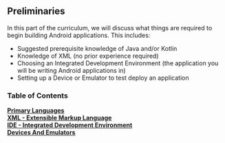 ## Preliminaries

In this part of the curriculum, we will discuss what things are required to begin building Android applications. This includes:
* Suggested prerequisite knowledge of Java and/or Kotlin
* Knowledge of XML (no prior experience required)
* Choosing an Integrated Development Environment (the application you will be writing Android applications in)
* Setting up a Device or Emulator to test deploy an application

### Table of Contents
**[Primary Languages](Primary_Languages.md)**<br>
**[XML - Extensible Markup Language](XML.md)**<br>
**[IDE - Integrated Development Environment](IDE.md)**<br>
**[Devices And Emulators](DevicesAndEmulators.md)**<br>
